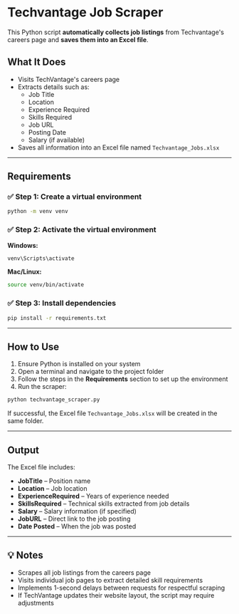 # Techvantage Job Scraper

This Python script **automatically collects job listings** from Techvantage's careers page and **saves them into an Excel file**.

##  What It Does

* Visits TechVantage's careers page
* Extracts details such as:
  * Job Title
  * Location
  * Experience Required
  * Skills Required
  * Job URL
  * Posting Date
  * Salary (if available)
* Saves all information into an Excel file named `Techvantage_Jobs.xlsx`

---

##  Requirements

### ✅ Step 1: Create a virtual environment

```bash
python -m venv venv
```

### ✅ Step 2: Activate the virtual environment

**Windows:**

```bash
venv\Scripts\activate
```

**Mac/Linux:**

```bash
source venv/bin/activate
```

### ✅ Step 3: Install dependencies

```bash
pip install -r requirements.txt
```

---

##  How to Use

1. Ensure Python is installed on your system  
2. Open a terminal and navigate to the project folder  
3. Follow the steps in the **Requirements** section to set up the environment  
4. Run the scraper:

```bash
python techvantage_scraper.py
```

If successful, the Excel file `Techvantage_Jobs.xlsx` will be created in the same folder.

---

##  Output

The Excel file includes:

- **JobTitle** – Position name  
- **Location** – Job location  
- **ExperienceRequired** – Years of experience needed  
- **SkillsRequired** – Technical skills extracted from job details  
- **Salary** – Salary information (if specified)  
- **JobURL** – Direct link to the job posting  
- **Date Posted** – When the job was posted  

---

## 💡 Notes

- Scrapes all job listings from the careers page  
- Visits individual job pages to extract detailed skill requirements  
- Implements 1-second delays between requests for respectful scraping  
- If TechVantage updates their website layout, the script may require adjustments  
